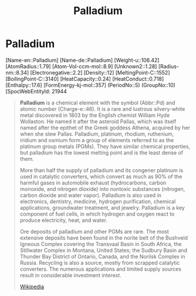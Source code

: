 ﻿---
title: "Palladium"
type: Element
GroupName: Group-10-Nickel
---

# Palladium

[Name-en::Palladium]
[Name-de::Palladium]
[Weight-u::106.42]
[AtomRadius::1.79]
[Atom-Vol-ccm-mol::8.9]
[Unknown2::1.28]
[Radius-nm::8.34]
[Electronegative::2.2]
[Density::12]
[MeltingPoint-C::1552]
[BoilingPoint-C::3140]
[HeatCapacity::0.24]
[HeatConduct::0.718]
[Enthalpy::17.6]
[FormEnergy-kj-mol::357]
(PeriodNo::5)
(GroupNo::10)
[SpocWebEntityId: 21944


> **Palladium** is a chemical element with the symbol (Abbr::Pd) and atomic number (Charge-e::46). It is a rare and lustrous silvery-white metal discovered in 1803 by the English chemist William Hyde Wollaston. He named it after the asteroid Pallas, which was itself named after the epithet of the Greek goddess Athena, acquired by her when she slew Pallas. Palladium, platinum, rhodium, ruthenium, iridium and osmium form a group of elements referred to as the platinum group metals (PGMs). They have similar chemical properties, but palladium has the lowest melting point and is the least dense of them.
>
> More than half the supply of palladium and its congener platinum is used in catalytic converters, which convert as much as 90% of the harmful gases in automobile exhaust (hydrocarbons, carbon monoxide, and nitrogen dioxide) into nontoxic substances (nitrogen, carbon dioxide and water vapor). Palladium is also used in electronics, dentistry, medicine, hydrogen purification, chemical applications, groundwater treatment, and jewelry. Palladium is a key component of fuel cells, in which hydrogen and oxygen react to produce electricity, heat, and water.
>
> Ore deposits of palladium and other PGMs are rare. The most extensive deposits have been found in the norite belt of the Bushveld Igneous Complex covering the Transvaal Basin in South Africa, the Stillwater Complex in Montana, United States; the Sudbury Basin and Thunder Bay District of Ontario, Canada, and the Norilsk Complex in Russia. Recycling is also a source, mostly from scrapped catalytic converters. The numerous applications and limited supply sources result in considerable investment interest.
>
> [Wikipedia](https://en.wikipedia.org/wiki/Palladium)

